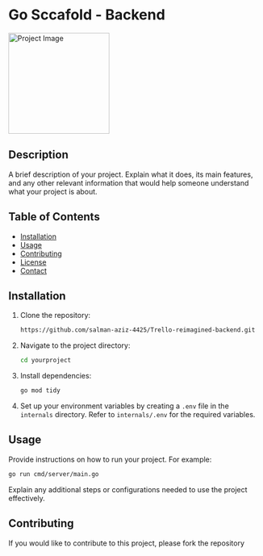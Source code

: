 # Go Sccafold - Backend

<img src="https://github.com/user-attachments/assets/430303f4-93ec-4be6-84cf-1bf42e572aed" alt="Project Image" width="200"/>


## Description

A brief description of your project. Explain what it does, its main features, and any other relevant information that would help someone understand what your project is about.

## Table of Contents

- [Installation](#installation)
- [Usage](#usage)
- [Contributing](#contributing)
- [License](#license)
- [Contact](#contact)

## Installation

1. Clone the repository:
   ```bash
   https://github.com/salman-aziz-4425/Trello-reimagined-backend.git
   ```
2. Navigate to the project directory:
   ```bash
   cd yourproject
   ```
3. Install dependencies:
   ```bash
   go mod tidy
   ```
4. Set up your environment variables by creating a `.env` file in the `internals` directory. Refer to `internals/.env` for the required variables.

## Usage

Provide instructions on how to run your project. For example:

```bash
go run cmd/server/main.go
```

Explain any additional steps or configurations needed to use the project effectively.

## Contributing

If you would like to contribute to this project, please fork the repository
